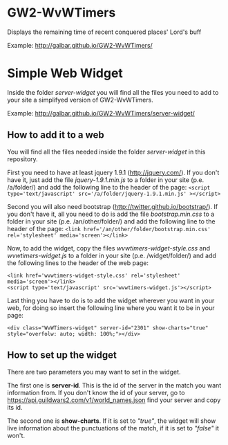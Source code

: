 GW2-WvWTimers
=============

Displays the remaining time of recent conquered places' Lord's buff

Example: http://galbar.github.io/GW2-WvWTimers/

# Simple Web Widget
Inside the folder *server-widget* you will find all the files you need to add to your site a simplifyed version of GW2-WvWTimers.

Example: http://galbar.github.io/GW2-WvWTimers/server-widget/

## How to add it to a web
You will find all the files needed inside the folder *server-widget* in this repository.

First you need to have at least jquery 1.9.1 (http://jquery.com/). If you don't have it, just add the file *jquery-1.9.1.min.js* to a folder in your site (p.e. /a/folder/) and add the following line to the header of the page:
`<script type='text/javascript' src='/a/folder/jquery-1.9.1.min.js' ></script>`

Second you will also need bootstrap (http://twitter.github.io/bootstrap/). If you don't have it, all you need to do is add the file *bootstrap.min.css* to a folder in 
your site (p.e. /an/other/folder/) and add the following line to the header of the page:
`<link href='/an/other/folder/bootstrap.min.css' rel='stylesheet' media='screen'></link>`

Now, to add the widget, copy the files *wvwtimers-widget-style.css* and *wvwtimers-widget.js* to a folder in your site (p.e. /widget/folder/) and add the following lines to the header of the web page:
```
<link href='wvwtimers-widget-style.css' rel='stylesheet' media='screen'></link>
<script type='text/javascript' src='wvwtimers-widget.js'></script>
```

Last thing you have to do is to add the widget wherever you want in your web, for doing so insert the following line where you want it to be in your page:
```
<div class="WvWTimers-widget" server-id="2301" show-charts="true" style="overfolw: auto; width: 100%;"></div>
```

## How to set up the widget
There are two parameters you may want to set in the widget.

The first one is **server-id**. This is the id of the server in the match you want information from. If you don't know the id of your server, go to https://api.guildwars2.com/v1/world_names.json find your server and copy its id.

The second one is **show-charts**. If it is set to *"true"*, the widget will show live information about the punctuations of the match, if it is set to *"false"* it won't.